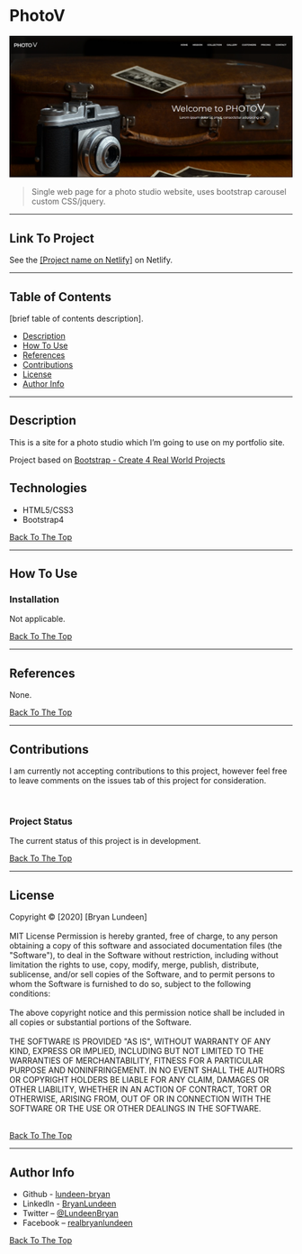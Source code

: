 
# PhotoV

![[PhotoV Screenshot]](./img/photoV_204219.png)

> Single web page for a photo studio website, uses bootstrap carousel custom CSS/jquery.

---

## Link To Project

See the [[Project name on Netlify]]([netlify-url]) on Netlify.

---

## Table of Contents

[brief table of contents description].

- [Description](#description)
- [How To Use](#how-to-use)
- [References](#references)
- [Contributions](#contributions)
- [License](#license)
- [Author Info](#author-info)

---

## Description

This is a site for a photo studio which I’m going to use on my portfolio site.

Project based on [Bootstrap - Create 4 Real World Projects]( https://www.udemy.com/course/bootstrap-4-create-4-real-world-projects-latest-411/)

## Technologies

- HTML5/CSS3
- Bootstrap4

[Back To The Top](#photov)

---

## How To Use

### Installation

Not applicable.

[Back To The Top](#photov)

---

## References

None.

[Back To The Top](#photov)

---

## Contributions

I am currently not accepting contributions to this project, however feel free to leave comments on the issues tab of this project for consideration.

<br/>

### Project Status

The current status of this project is in development.

[Back To The Top](#photov)

---

## License

<mitlicense>
Copyright &copy; [2020] [Bryan Lundeen]
<br/><br/>
MIT License
Permission is hereby granted, free of charge, to any person obtaining a copy of this software and associated documentation files (the "Software"), to deal in the Software without restriction, including without limitation the rights to use, copy, modify, merge, publish, distribute, sublicense, and/or sell copies of the Software, and to permit persons to whom the Software is furnished to do so, subject to the following conditions:
<br/><br/>
The above copyright notice and this permission notice shall be included in all copies or substantial portions of the Software.
<br/><br/>
THE SOFTWARE IS PROVIDED "AS IS", WITHOUT WARRANTY OF ANY KIND, EXPRESS OR IMPLIED, INCLUDING BUT NOT LIMITED TO THE WARRANTIES OF MERCHANTABILITY, FITNESS FOR A PARTICULAR PURPOSE AND NONINFRINGEMENT. IN NO EVENT SHALL THE AUTHORS OR COPYRIGHT HOLDERS BE LIABLE FOR ANY CLAIM, DAMAGES OR OTHER LIABILITY, WHETHER IN AN ACTION OF CONTRACT, TORT OR OTHERWISE, ARISING FROM, OUT OF OR IN CONNECTION WITH THE SOFTWARE OR THE USE OR OTHER DEALINGS IN THE SOFTWARE.
<br/><br/>
<mitlicense>

[Back To The Top](#photov)

---

## Author Info

- Github - [lundeen-bryan](https://github.com/lundeen-bryan)
- LinkedIn - [BryanLundeen](https://www.linkedin.com/in/bryanlundeen/)
- Twitter – [@LundeenBryan](https://twitter.com/LundeenBryan)
- Facebook – [realbryanlundeen](https://www.facebook.com/realbryanlundeen)

[Back To The Top](#photov)


